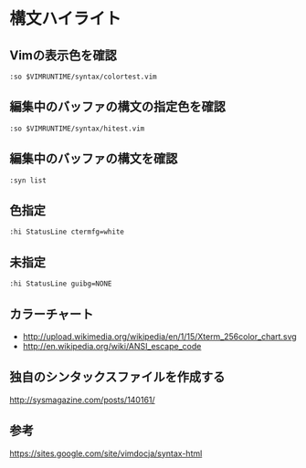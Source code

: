 ﻿# 構文ハイライト


## Vimの表示色を確認

```clike
:so $VIMRUNTIME/syntax/colortest.vim
```

## 編集中のバッファの構文の指定色を確認

```clike
:so $VIMRUNTIME/syntax/hitest.vim
```

## 編集中のバッファの構文を確認

```clike
:syn list
```

## 色指定

```clike
:hi StatusLine ctermfg=white
```

## 未指定

```clike
:hi StatusLine guibg=NONE
```

## カラーチャート

- http://upload.wikimedia.org/wikipedia/en/1/15/Xterm_256color_chart.svg
- http://en.wikipedia.org/wiki/ANSI_escape_code

## 独自のシンタックスファイルを作成する
http://sysmagazine.com/posts/140161/

## 参考
https://sites.google.com/site/vimdocja/syntax-html
